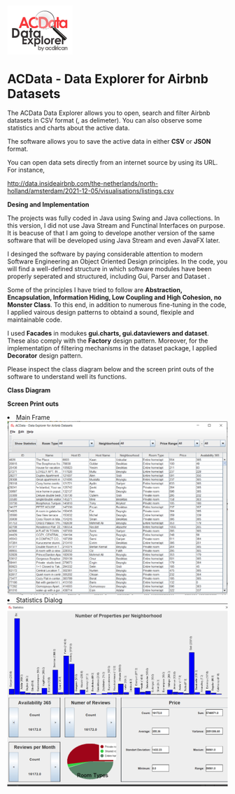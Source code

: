  <img align = "center" src="https://github.com/acdirican/acdata-data-explorer-for-airbnb-datasets/blob/master/logo.png?raw=true" width="150" />
 
 # ACData - Data Explorer for Airbnb Datasets 

The ACData Data Explorer allows you to open, search and filter Airbnb datasets in CSV format (, as delimeter). You can also observe some statistics and charts about the active data.

The software allows you to save the active data in either <b>CSV</b> or <b>JSON</b> format.

You can open data sets directly from an internet source by using its URL. For instance,

http://data.insideairbnb.com/the-netherlands/north-holland/amsterdam/2021-12-05/visualisations/listings.csv

<b>Desing and Implementation</b> 

The projects was fully coded in Java using Swing and Java collections. In this version, I did not use Java Stream and Functinal Interfaces on purpose. It is beacuse of that I am going to develope another version of the same software that will be developed using Java Stream and even JavaFX later.

I desinged the software by paying considerable attention to modern Software Engineering an Object Oriented Design principles. In the code, you will find a well-defined  structure in which software modules have been properly seperated and structured, including Gui, Parser and Dataset .

Some of the principles I have tried to follow are <b>Abstraction, Encapsulation, Information Hiding, Low Coupling and High Cohesion, no Monster Class</b>. To this end, in addition to numerous fine-tuning in the code, I applied vairous design patterns to obtaind a sound, flexiple and maintainable code.

I used <b>Facades</b> in modukes <b>gui.charts, gui.dataviewers and dataset</b>. These also comply with the <b>Factory</b> design pattern. Moreover, for the implementatipn of filtering mechanisms in the dataset package, I applied <b>Decorator</b> design pattern. 

Please inspect the class diagram below and the screen print outs of the software to understand well its functions. 

<b>Class Diagram</b>

<b>Screen Print outs</b>
<li>Main Frame</li>
<img width="700" src="https://github.com/acdirican/acdata-data-explorer-for-airbnb-datasets/blob/master/mainframe.jpg?raw=true" />

<li>Statistics Dialog</li>
<img width="700" src="https://github.com/acdirican/acdata-data-explorer-for-airbnb-datasets/blob/master/statistics.jpg?raw=true" />

